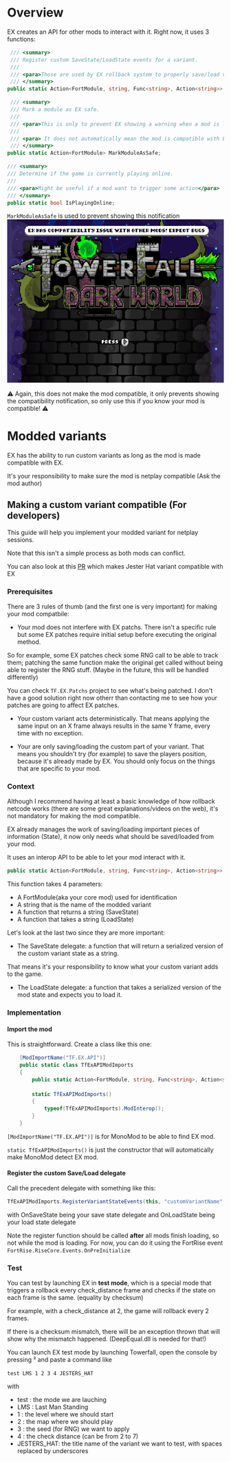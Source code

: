 # Overview

EX creates an API for other mods to interact with it. Right now, it uses 3 functions:

```C#
 /// <summary>
 /// Register custom SaveState/LoadState events for a variant.
 ///
 /// <para>Those are used by EX rollback system to properly save/load variant custom properties</para>
 /// </summary>
public static Action<FortModule, string, Func<string>, Action<string>> RegisterVariantStateEvents;
```

```C#
 /// <summary>
 /// Mark a module as EX safe.
 ///
 /// <para>This is only to prevent EX showing a warning when a mod is loaded.</para>
 ///
 /// <para> It does not automatically mean the mod is compatible with EX and test should be done first. </para>
 /// </summary>
public static Action<FortModule> MarkModuleAsSafe;
```

```C#
/// <summary>
/// Determine if the game is currently playing online.
///
/// <para>Might be useful if a mod want to trigger some action</para>
/// </summary>
public static bool IsPlayingOnline;
```

`MarkModuleAsSafe` is used to prevent showing this notification
![Alt text](images/incompat.png)

⚠ Again, this does not make the mod compatible, it only prevents showing the compatibility notification, so only use this if you know your mod is compatible! ⚠

# Modded variants

EX has the ability to run custom variants as long as the mod is made compatible with EX.

It's your responsibility to make sure the mod is netplay compatible (Ask the mod author)

## Making a custom variant compatible (For developers)

This guide will help you implement your modded variant for netplay sessions.

Note that this isn't a simple process as both mods can conflict.

You can also look at this [PR](https://github.com/FortRise/ExampleFortRiseMod/pull/1) which makes Jester Hat variant compatible with EX

### Prerequisites

There are 3 rules of thumb (and the first one is very important) for making your mod compatbile:

- Your mod does not interfere with EX patchs. There isn't a specific rule but some EX patches require initial setup before executing the original method.

So for example, some EX patches check some RNG call to be able to track them; patching the same function make the original get called without being able to register the RNG stuff. (Maybe in the future, this will be handled differently)

You can check `TF.EX.Patchs` project to see what's being patched. I don't have a good solution right now otherr than contacting me to see how your patches are going to affect EX patches.

- Your custom variant acts deterministically. That means applying the same input on an X frame always results in the same Y frame, every time with no exception.

- Your are only saving/loading the custom part of your variant. That means you shouldn't try (for example) to save the players position, because it's already made by EX. You should only focus on the things that are specific to your mod.

### Context

Although I recommend having at least a basic knowledge of how rollback netcode works (there are some great explanations/videos on the web), it's not mandatory for making the mod compatible.

EX already manages the work of saving/loading important pieces of information (State), it now only needs what should be saved/loaded from your mod.

It uses an interop API to be able to let your mod interact with it.

```C#
public static Action<FortModule, string, Func<string>, Action<string>> RegisterVariantStateEvents;
```

This function takes 4 parameters:

- A FortModule(aka your core mod) used for identification
- A string that is the name of the modded variant
- A function that returns a string (SaveState)
- A function that takes a string (LoadState)

Let's look at the last two since they are more important:

- The SaveState delegate: a function that will return a serialized version of the custom variant state as a string.

That means it's your responsibility to know what your custom variant adds to the game.

- The LoadState delegate: a function that takes a serialized version of the mod state and expects you to load it.

### Implementation

#### Import the mod

This is straightforward. Create a class like this one:

```C#
    [ModImportName("TF.EX.API")]
    public static class TfExAPIModImports
    {
        public static Action<FortModule, string, Func<string>, Action<string>> RegisterVariantStateEvents;

        static TfExAPIModImports()
        {
            typeof(TfExAPIModImports).ModInterop();
        }
    }
```

`[ModImportName("TF.EX.API")]` is for MonoMod to be able to find EX mod.

`static TfExAPIModImports()` is just the constructor that will automatically make MonoMod detect EX mod.

#### Register the custom Save/Load delegate

Call the precedent delegate with something like this:

```C#
TfExAPIModImports.RegisterVariantStateEvents(this, "customVariantName", OnSaveState, OnLoadState);
```

with OnSaveState being your save state delegate and OnLoadState being your load state delegate

Note the register function should be called **after** all mods finish loading, so not while the mod is loading.
For now, you can do it using the FortRise event `FortRise.RiseCore.Events.OnPreInitialize`

### Test

You can test by launching EX in **test mode**, which is a special mode that triggers a rollback every check_distance frame and checks if the state on each frame is the same. (equality by checksum)

For example, with a check_distance at 2, the game will rollback every 2 frames.

If there is a checksum mismatch, there will be an exception thrown that will show why the mismatch happened. (DeepEqual.dll is needed for that!)

You can launch EX test mode by launching Towerfall, open the console by pressing ² and paste a command like

`test LMS 1 2 3 4 JESTERS_HAT`

with

- test : the mode we are lauching
- LMS : Last Man Standing
- 1 : the level where we should start
- 2 : the map where we should play
- 3 : the seed (for RNG) we want to apply
- 4 : the check distance (can be from 2 to 7)
- JESTERS_HAT: the title name of the variant we want to test, with spaces replaced by underscores

